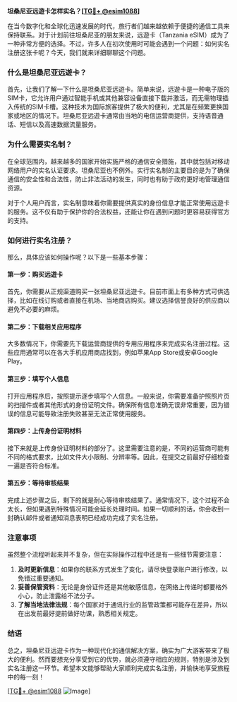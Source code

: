 **坦桑尼亚远遊卡怎样实名？[[TG💪+ @esim1088](https://t.me/s/esim1088)]**

在当今数字化和全球化迅速发展的时代，旅行者们越来越依赖于便捷的通信工具来保持联系。对于计划前往坦桑尼亚的朋友来说，远遊卡（Tanzania eSIM）成为了一种非常方便的选择。不过，许多人在初次使用时可能会遇到一个问题：如何实名注册这张卡呢？今天，我们就来详细聊聊这个问题。

### 什么是坦桑尼亚远遊卡？

首先，让我们了解一下什么是坦桑尼亚远遊卡。简单来说，远遊卡是一种电子版的SIM卡，它允许用户通过智能手机或其他兼容设备直接下载并激活，而无需物理插入传统的SIM卡槽。这种技术为国际旅客提供了极大的便利，尤其是在频繁更换国家或地区的情况下。坦桑尼亚远遊卡通常由当地的电信运营商提供，支持语音通话、短信以及高速数据流量服务。

### 为什么需要实名制？

在全球范围内，越来越多的国家开始实施严格的通信安全措施，其中就包括对移动网络用户的实名认证要求。坦桑尼亚也不例外。实行实名制的主要目的是为了确保通信的安全性和合法性，防止非法活动的发生，同时也有助于政府更好地管理通信资源。

对于个人用户而言，实名制意味着你需要提供真实的身份信息才能正常使用远遊卡的服务。这不仅有助于保护你的合法权益，还能让你在遇到问题时更容易获得官方的支持。

### 如何进行实名注册？

那么，具体应该如何操作呢？以下是一些基本步骤：

#### 第一步：购买远遊卡
首先，你需要从正规渠道购买一张坦桑尼亚远遊卡。目前市面上有多种方式可供选择，比如在线订购或者直接在机场、当地商店购买。建议选择信誉良好的供应商以避免不必要的麻烦。

#### 第二步：下载相关应用程序
大多数情况下，你需要先下载运营商提供的专用应用程序来完成实名注册过程。这些应用通常可以在各大手机应用商店找到，例如苹果App Store或安卓Google Play。

#### 第三步：填写个人信息
打开应用程序后，按照提示逐步填写个人信息。一般来说，你需要准备护照照片页的扫描件或者其他形式的身份证明文件。确保所有信息准确无误非常重要，因为错误的信息可能导致注册失败甚至无法正常使用服务。

#### 第四步：上传身份证明材料
接下来就是上传身份证明材料的部分了。这里需要注意的是，不同的运营商可能有不同的格式要求，比如文件大小限制、分辨率等。因此，在提交之前最好仔细检查一遍是否符合标准。

#### 第五步：等待审核结果
完成上述步骤之后，剩下的就是耐心等待审核结果了。通常情况下，这个过程不会太长，但如果遇到特殊情况可能会延长处理时间。如果一切顺利的话，你会收到一封确认邮件或者通知消息表明已经成功完成了实名注册。

### 注意事项

虽然整个流程听起来并不复杂，但在实际操作过程中还是有一些细节需要注意：

1. **及时更新信息**：如果你的联系方式发生了变化，请尽快登录账户进行修改，以免错过重要通知。
2. **妥善保管资料**：无论是身份证件还是其他敏感信息，在网络上传递时都要格外小心，防止泄露给不法分子。
3. **了解当地法律法规**：每个国家对于通讯行业的监管政策都可能存在差异，所以在出发前最好提前做好功课，熟悉相关规定。

### 结语

总之，坦桑尼亚远遊卡作为一种现代化的通信解决方案，确实为广大游客带来了极大的便利。然而要想充分享受到它的优势，就必须遵守相应的规则，特别是涉及到实名注册这一环节。希望本文能够帮助大家顺利完成实名注册，并愉快地享受旅程中的每一刻！

[[TG💪+ @esim1088](https://t.me/s/esim1088) ![Image](https://i.postimg.cc/4NQfJmqS/Snipaste-2025-05-13-00-14-12.png)]